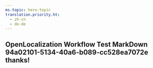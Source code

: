 ```yaml
---
ms.topic: hero-topic
translation.priority.ht: 
  - zh-cn
  - de-de
---
```

## OpenLocalization Workflow Test MarkDown 94a02101-5134-40a6-b089-cc528ea7072e thanks!
